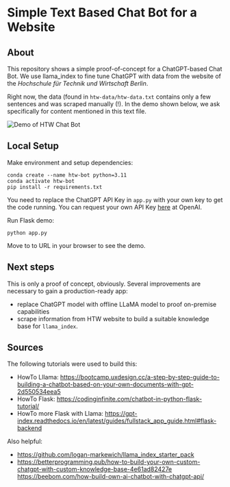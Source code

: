 # Simple Text Based Chat Bot for a Website

## About

This repository shows a simple proof-of-concept for a ChatGPT-based Chat Bot. We use llama_index to fine tune ChatGPT with data from the website of the _Hochschule für Technik und Wirtschaft Berlin_. 

Right now, the data (found in `htw-data/htw-data.txt` contains only a few sentences and was scraped manually (!). In the demo shown below, we ask specifically for content mentioned in this text file.

![Demo of HTW Chat Bot](other/Animation.gif "Demo of HTW Chat Bot")

## Local Setup

Make environment and setup dependencies:
```
conda create --name htw-bot python=3.11
conda activate htw-bot
pip install -r requirements.txt
```

You need to replace the ChatGPT API Key in `app.py` with your own key to get the code running. You can request your own API Key [here](https://platform.openai.com/account/api-keys) at OpenAI.

Run Flask demo:
```
python app.py
```
Move to to URL in your browser to see the demo.


## Next steps

This is only a proof of concept, obviously. Several improvements are necessary to gain a production-ready app:
* replace ChatGPT model with offline LLaMA model to proof on-premise capabilities
* scrape information from HTW website to build a suitable knowledge base for `llama_index`.

## Sources

The following tutorials were used to build this:

* HowTo Lllama: https://bootcamp.uxdesign.cc/a-step-by-step-guide-to-building-a-chatbot-based-on-your-own-documents-with-gpt-2d550534eea5
* HowTo Flask: https://codinginfinite.com/chatbot-in-python-flask-tutorial/
* HowTo more Flask with Llama: https://gpt-index.readthedocs.io/en/latest/guides/fullstack_app_guide.html#flask-backend 

Also helpful:
* https://github.com/logan-markewich/llama_index_starter_pack
* https://betterprogramming.pub/how-to-build-your-own-custom-chatgpt-with-custom-knowledge-base-4e61ad82427e
https://beebom.com/how-build-own-ai-chatbot-with-chatgpt-api/